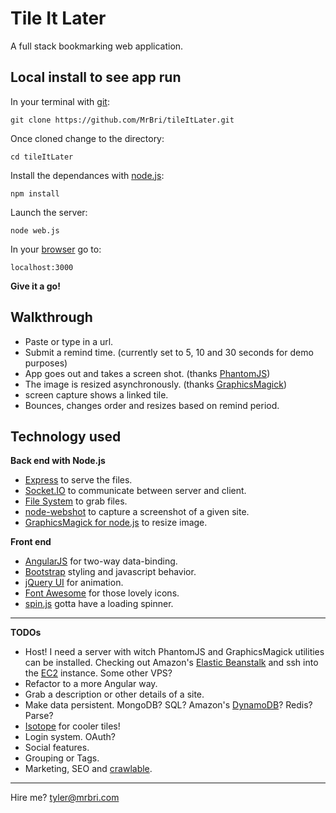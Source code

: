 Tile It Later
=============

A full stack bookmarking web application.  

Local install to see app run
-----------------------------
In your terminal with [git](http://git-scm.com/):  

    git clone https://github.com/MrBri/tileItLater.git
Once cloned change to the directory:

    cd tileItLater 
Install the dependances with [node.js](http://nodejs.org/):  

    npm install
Launch the server:  

    node web.js
In your [browser](http://www.google.com/chrome/) go to:  

    localhost:3000
**Give it a go!**


Walkthrough
-----------
* Paste or type in a url.
* Submit a remind time. (currently set to 5, 10 and 30 seconds for demo purposes)
* App goes out and takes a screen shot. (thanks [PhantomJS](http://phantomjs.org))
* The image is resized asynchronously. (thanks [GraphicsMagick](http://www.graphicsmagick))
* screen capture shows a linked tile.
* Bounces, changes order and resizes based on remind period.

Technology used
---------------
**Back end with Node.js**
* [Express](http://expressjs.com) to serve the files.
* [Socket.IO](http://socket.io/) to communicate between server and client.
* [File System](http://nodejs.org/api/fs.html#fs_file_system) to grab files.
* [node-webshot](https://github.com/brenden/node-webshot) to capture a screenshot of a given site.
* [GraphicsMagick for node.js](http://aheckmann.github.com/gm/) to resize image.

**Front end**
* [AngularJS](http://angularjs.org/) for two-way data-binding.
* [Bootstrap](http://twitter.github.com/bootstrap/) styling and javascript behavior.
* [jQuery UI](http://jqueryui.com/) for animation.
* [Font Awesome](http://fortawesome.github.com/Font-Awesome/) for those lovely icons.
* [spin.js](http://fgnass.github.com/spin.js/) gotta have a loading spinner.

----

**TODOs**
* Host! I need a server with witch PhantomJS and GraphicsMagick utilities can be installed. Checking out Amazon's [Elastic Beanstalk](http://aws.amazon.com/elasticbeanstalk/) and ssh into the [EC2](http://aws.amazon.com/ec2/) instance. Some other VPS?
* Refactor to a more Angular way.
* Grab a description or other details of a site.
* Make data persistent. MongoDB? SQL? Amazon's [DynamoDB](http://aws.amazon.com/dynamodb/)? Redis? Parse?
* [Isotope](http://isotope.metafizzy.co/) for cooler tiles!
* Login system. OAuth?
* Social features.
* Grouping or Tags.
* Marketing, SEO and [crawlable](https://developers.google.com/webmasters/ajax-crawling/docs/getting-started).
----
Hire me? tyler@mrbri.com